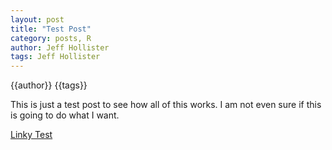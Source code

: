 ```yaml
---
layout: post
title: "Test Post"
category: posts, R
author: Jeff Hollister
tags: Jeff Hollister
---
```

{{author}}
{{tags}}

This is just a test post to see how all of this works.  I am not even sure if this is
going to do what I want.

[Linky Test](http://jwhollister.com)